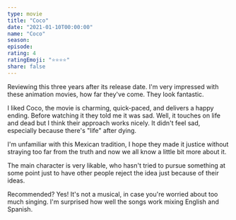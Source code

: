 ```yaml
---
type: movie
title: "Coco"
date: "2021-01-10T00:00:00"
name: "Coco"
season:
episode:
rating: 4
ratingEmoji: "⭐️⭐️⭐️⭐️"
share: false
---
```


Reviewing this three years after its release date. I'm very impressed with these animation movies, how far they've come. They look fantastic.

I liked Coco, the movie is charming, quick-paced, and delivers a happy ending. Before watching it they told me it was sad. Well, it touches on life and dead but I think their approach works nicely. It didn't feel sad, especially because there's "life" after dying.

I'm unfamiliar with this Mexican tradition, I hope they made it justice without straying too far from the truth and now we all know a little bit more about it.

The main character is very likable, who hasn't tried to pursue something at some point just to have other people reject the idea just because of their ideas.

Recommended? Yes! It's not a musical, in case you're worried about too much singing. I'm surprised how well the songs work mixing English and Spanish.
